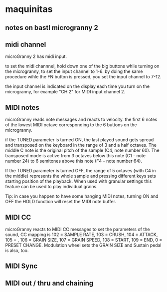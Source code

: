 # maquinitas

## notes on bastl microgranny 2

## midi channel

microGranny 2 has midi input.

to set the midi channnel, hold down one of the big buttons while turning on the microgranny, to set the input channel to 1-6. by doing the same procedure wihle the FN button is pressed, you set the input channel to 7-12.

the input channel is indicated on the display each time you turn on the microgranny, for example "CH 2" for MIDI input channel 2.

## MIDI notes

microGranny reads note messages and reacts to velocity. the first 6 notes of the lowest MIDI octave corresponding to the 6 buttons on the microgranny.

if the TUNED parameter is turned ON, the last played sound gets spread and transposed on the keyboard in the range of 3 and a half octaves. The middle C note is the original pitch of the sample (C4, note number 60). The transposed mode is active from 3 octaves below this note (C1 - note number 24) to 6 semitones above this note (F4 - note number 64).

If the TUNED parameter is turned OFF, the range of 5 octaves (with C4 in the middle) represents the whole sample and pressing different keys sets starting position of the playback. When used with granular settings this feature can be used to play individual grains.

Tip: in case you happen to have some hanging MIDI notes, turning ON and OFF the HOLD function will reset the MIDI note buffer.

## MIDI CC

microGranny reacts to MIDI CC messages to set the parameters of the sound, CC mapping is 102 = SAMPLE RATE, 103 = CRUSH, 104 = ATTACK, 105 = , 106 = GRAIN SIZE, 107 = GRAIN SPEED, 108 = START, 109 = END, 0 = PRESET CHANGE. Modulation wheel sets the GRAIN SIZE and Sustain pedal is also, too.

## MIDI Sync

## MIDI out / thru and chaining

